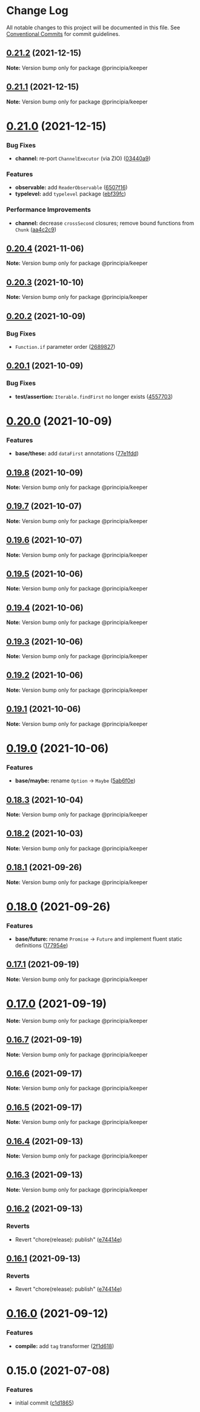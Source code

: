 # Change Log

All notable changes to this project will be documented in this file.
See [Conventional Commits](https://conventionalcommits.org) for commit guidelines.

## [0.21.2](https://github.com/0x706b/principia.ts/compare/@principia/keeper@0.21.1...@principia/keeper@0.21.2) (2021-12-15)

**Note:** Version bump only for package @principia/keeper





## [0.21.1](https://github.com/0x706b/principia.ts/compare/@principia/keeper@0.21.0...@principia/keeper@0.21.1) (2021-12-15)

**Note:** Version bump only for package @principia/keeper





# [0.21.0](https://github.com/0x706b/principia.ts/compare/@principia/keeper@0.20.4...@principia/keeper@0.21.0) (2021-12-15)


### Bug Fixes

* **channel:** re-port `ChannelExecutor` (via ZIO) ([03440a9](https://github.com/0x706b/principia.ts/commit/03440a9b0fd0f7984738893ea18710593cf30239))


### Features

* **observable:** add `ReaderObservable` ([6507f16](https://github.com/0x706b/principia.ts/commit/6507f165e61530d79589e5e1f2f8712126ac0f60))
* **typelevel:** add `typelevel` package ([ebf39fc](https://github.com/0x706b/principia.ts/commit/ebf39fc0fe9decdd06dbbf33add0e532cdeccb2d))


### Performance Improvements

* **channel:** decrease `crossSecond` closures; remove bound functions from `Chunk` ([aa4c2c9](https://github.com/0x706b/principia.ts/commit/aa4c2c98a74b84854cb159804a16bd58dacb5fdb))





## [0.20.4](https://github.com/0x706b/principia.ts/compare/@principia/keeper@0.20.3...@principia/keeper@0.20.4) (2021-11-06)

**Note:** Version bump only for package @principia/keeper





## [0.20.3](https://github.com/0x706b/principia.ts/compare/@principia/keeper@0.20.2...@principia/keeper@0.20.3) (2021-10-10)

**Note:** Version bump only for package @principia/keeper





## [0.20.2](https://github.com/0x706b/principia.ts/compare/@principia/keeper@0.20.1...@principia/keeper@0.20.2) (2021-10-09)


### Bug Fixes

* `Function.if` parameter order ([2689827](https://github.com/0x706b/principia.ts/commit/2689827e45e3cb1a15d7fe16e6553c756a0c53fe))





## [0.20.1](https://github.com/0x706b/principia.ts/compare/@principia/keeper@0.20.0...@principia/keeper@0.20.1) (2021-10-09)


### Bug Fixes

* **test/assertion:** `Iterable.findFirst` no longer exists ([4557703](https://github.com/0x706b/principia.ts/commit/45577031d470df43abb922081e805458e1f97544))





# [0.20.0](https://github.com/0x706b/principia.ts/compare/@principia/keeper@0.19.8...@principia/keeper@0.20.0) (2021-10-09)


### Features

* **base/these:** add `dataFirst` annotations ([77e1fdd](https://github.com/0x706b/principia.ts/commit/77e1fdda4d4d4e7a2542bde78655589597441d50))





## [0.19.8](https://github.com/0x706b/principia.ts/compare/@principia/keeper@0.19.7...@principia/keeper@0.19.8) (2021-10-09)

**Note:** Version bump only for package @principia/keeper





## [0.19.7](https://github.com/0x706b/principia.ts/compare/@principia/keeper@0.19.6...@principia/keeper@0.19.7) (2021-10-07)

**Note:** Version bump only for package @principia/keeper





## [0.19.6](https://github.com/0x706b/principia.ts/compare/@principia/keeper@0.19.5...@principia/keeper@0.19.6) (2021-10-07)

**Note:** Version bump only for package @principia/keeper





## [0.19.5](https://github.com/0x706b/principia.ts/compare/@principia/keeper@0.19.4...@principia/keeper@0.19.5) (2021-10-06)

**Note:** Version bump only for package @principia/keeper





## [0.19.4](https://github.com/0x706b/principia.ts/compare/@principia/keeper@0.19.3...@principia/keeper@0.19.4) (2021-10-06)

**Note:** Version bump only for package @principia/keeper





## [0.19.3](https://github.com/0x706b/principia.ts/compare/@principia/keeper@0.19.2...@principia/keeper@0.19.3) (2021-10-06)

**Note:** Version bump only for package @principia/keeper





## [0.19.2](https://github.com/0x706b/principia.ts/compare/@principia/keeper@0.19.1...@principia/keeper@0.19.2) (2021-10-06)

**Note:** Version bump only for package @principia/keeper





## [0.19.1](https://github.com/0x706b/principia.ts/compare/@principia/keeper@0.19.0...@principia/keeper@0.19.1) (2021-10-06)

**Note:** Version bump only for package @principia/keeper





# [0.19.0](https://github.com/0x706b/principia.ts/compare/@principia/keeper@0.18.3...@principia/keeper@0.19.0) (2021-10-06)


### Features

* **base/maybe:** rename `Option` -> `Maybe` ([5ab6f0e](https://github.com/0x706b/principia.ts/commit/5ab6f0ee8b8ba03bc839dead064498d018667ebb))





## [0.18.3](https://github.com/0x706b/principia.ts/compare/@principia/keeper@0.18.2...@principia/keeper@0.18.3) (2021-10-04)

**Note:** Version bump only for package @principia/keeper





## [0.18.2](https://github.com/0x706b/principia.ts/compare/@principia/keeper@0.18.1...@principia/keeper@0.18.2) (2021-10-03)

**Note:** Version bump only for package @principia/keeper





## [0.18.1](https://github.com/0x706b/principia.ts/compare/@principia/keeper@0.18.0...@principia/keeper@0.18.1) (2021-09-26)

**Note:** Version bump only for package @principia/keeper





# [0.18.0](https://github.com/0x706b/principia.ts/compare/@principia/keeper@0.17.1...@principia/keeper@0.18.0) (2021-09-26)


### Features

* **base/future:** rename `Promise` -> `Future` and implement fluent static definitions ([177954e](https://github.com/0x706b/principia.ts/commit/177954e0690bbaca511aa71b38f7c6ea303b160c))





## [0.17.1](https://github.com/0x706b/principia.ts/compare/@principia/keeper@0.17.0...@principia/keeper@0.17.1) (2021-09-19)

**Note:** Version bump only for package @principia/keeper





# [0.17.0](https://github.com/0x706b/principia.ts/compare/@principia/keeper@0.16.7...@principia/keeper@0.17.0) (2021-09-19)

**Note:** Version bump only for package @principia/keeper





## [0.16.7](https://github.com/0x706b/principia.ts/compare/@principia/keeper@0.16.6...@principia/keeper@0.16.7) (2021-09-19)

**Note:** Version bump only for package @principia/keeper





## [0.16.6](https://github.com/0x706b/principia.ts/compare/@principia/keeper@0.16.5...@principia/keeper@0.16.6) (2021-09-17)

**Note:** Version bump only for package @principia/keeper





## [0.16.5](https://github.com/0x706b/principia.ts/compare/@principia/keeper@0.16.4...@principia/keeper@0.16.5) (2021-09-17)

**Note:** Version bump only for package @principia/keeper





## [0.16.4](https://github.com/0x706b/principia.ts/compare/@principia/keeper@0.16.3...@principia/keeper@0.16.4) (2021-09-13)

**Note:** Version bump only for package @principia/keeper





## [0.16.3](https://github.com/0x706b/principia.ts/compare/@principia/keeper@0.16.2...@principia/keeper@0.16.3) (2021-09-13)

**Note:** Version bump only for package @principia/keeper





## [0.16.2](https://github.com/0x706b/principia.ts/compare/@principia/keeper@0.16.1...@principia/keeper@0.16.2) (2021-09-13)


### Reverts

* Revert "chore(release): publish" ([e74414e](https://github.com/0x706b/principia.ts/commit/e74414effa51392092770ecd542b55608dbb1201))





## [0.16.1](https://github.com/0x706b/principia.ts/compare/@principia/keeper@0.16.1...@principia/keeper@0.16.1) (2021-09-13)


### Reverts

* Revert "chore(release): publish" ([e74414e](https://github.com/0x706b/principia.ts/commit/e74414effa51392092770ecd542b55608dbb1201))





# [0.16.0](https://github.com/0x706b/principia.ts/compare/@principia/keeper@0.15.0...@principia/keeper@0.16.0) (2021-09-12)


### Features

* **compile:** add `tag` transformer ([2f1d618](https://github.com/0x706b/principia.ts/commit/2f1d6186a69804b169d7dc2eb96346d612fd3582))





# 0.15.0 (2021-07-08)


### Features

* initial commit ([c1d1865](https://github.com/0x706b/principia.ts/commit/c1d1865d93b8c7762c4cdfa912360f467c0bae02))
